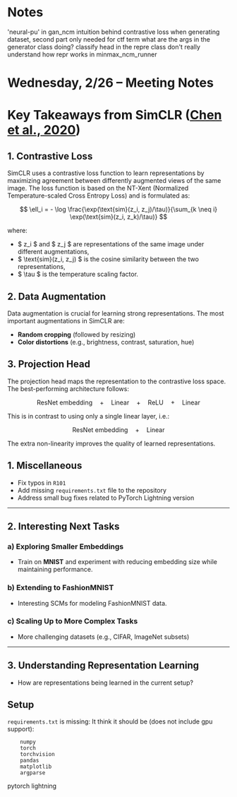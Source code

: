# Notes
'neural-pu' in gan_ncm
intuition behind contrastive loss
when generating dataset, second part only needed for ctf term
what are the args in the generator class doing?
classify head in the repre class
don't really understand how repr works in minmax_ncm_runner



# **Wednesday, 2/26 – Meeting Notes**

# Key Takeaways from SimCLR ([Chen et al., 2020](https://arxiv.org/abs/2002.05709))

## 1. Contrastive Loss
SimCLR uses a contrastive loss function to learn representations by maximizing agreement between differently augmented views of the same image. The loss function is based on the NT-Xent (Normalized Temperature-scaled Cross Entropy Loss) and is formulated as:

$$
\ell_i = - \log \frac{\exp(\text{sim}(z_i, z_j)/\tau)}{\sum_{k \neq i} \exp(\text{sim}(z_i, z_k)/\tau)}
$$

where:
- $ z_i $ and $ z_j $ are representations of the same image under different augmentations,
- $ \text{sim}(z_i, z_j) $ is the cosine similarity between the two representations,
- $ \tau $ is the temperature scaling factor.

## 2. Data Augmentation
Data augmentation is crucial for learning strong representations. The most important augmentations in SimCLR are:
- **Random cropping** (followed by resizing)
- **Color distortions** (e.g., brightness, contrast, saturation, hue)

## 3. Projection Head
The projection head maps the representation to the contrastive loss space. The best-performing architecture follows:

$$
\text{ResNet embedding} \quad + \quad \text{Linear} \quad + \quad \text{ReLU} \quad + \quad \text{Linear}
$$

This is in contrast to using only a single linear layer, i.e.:

$$
\text{ResNet embedding} \quad + \quad \text{Linear}
$$

The extra non-linearity improves the quality of learned representations.

## **1. Miscellaneous**
- Fix typos in `R101`
- Add missing `requirements.txt` file to the repository
- Address small bug fixes related to PyTorch Lightning version

---

## **2. Interesting Next Tasks**
### **a) Exploring Smaller Embeddings**
- Train on **MNIST** and experiment with reducing embedding size while maintaining performance.

### **b) Extending to FashionMNIST**
- Interesting SCMs for modeling FashionMNIST data.

### **c) Scaling Up to More Complex Tasks**
- More challenging datasets (e.g., CIFAR, ImageNet subsets)

---

## **3. Understanding Representation Learning**
- How are representations being learned in the current setup?



## Setup
`requirements.txt` is missing:
It think it should be (does not include gpu support):
```
    numpy
    torch
    torchvision
    pandas
    matplotlib
    argparse
```
pytorch lightning
